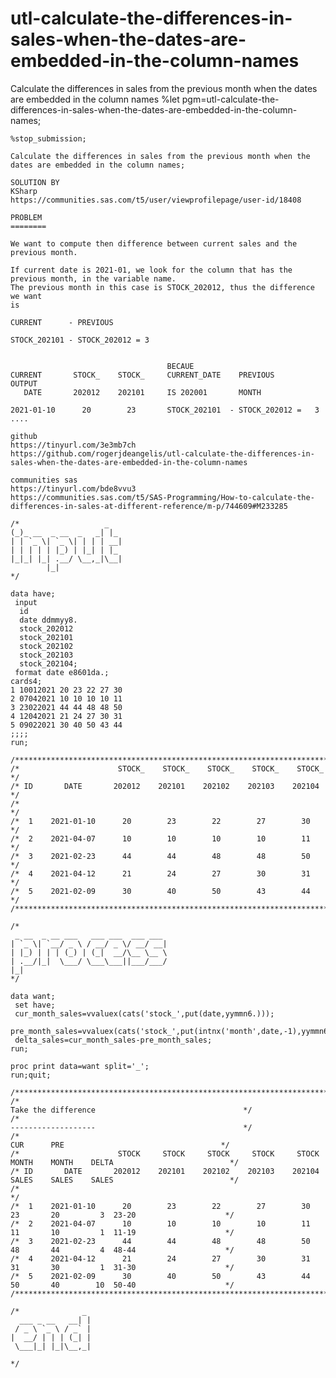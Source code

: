 # utl-calculate-the-differences-in-sales-when-the-dates-are-embedded-in-the-column-names
Calculate the differences in sales from the previous month when the dates are embedded in the column names
    %let pgm=utl-calculate-the-differences-in-sales-when-the-dates-are-embedded-in-the-column-names;

    %stop_submission;

    Calculate the differences in sales from the previous month when the dates are embedded in the column names;

    SOLUTION BY
    KSharp
    https://communities.sas.com/t5/user/viewprofilepage/user-id/18408

    PROBLEM
    ========

    We want to compute then difference between current sales and the previous month.

    If current date is 2021-01, we look for the column that has the previous month, in the variable name.
    The previous month in this case is STOCK_202012, thus the difference we want
    is

    CURRENT      - PREVIOUS

    STOCK_202101 - STOCK_202012 = 3


                                       BECAUE
    CURRENT       STOCK_    STOCK_     CURRENT_DATE    PREVIOUS        OUTPUT
       DATE       202012    202101     IS 202001       MONTH

    2021-01-10      20        23       STOCK_202101  - STOCK_202012 =   3
    ....

    github
    https://tinyurl.com/3e3mb7ch
    https://github.com/rogerjdeangelis/utl-calculate-the-differences-in-sales-when-the-dates-are-embedded-in-the-column-names

    communities sas
    https://tinyurl.com/bde8vvu3
    https://communities.sas.com/t5/SAS-Programming/How-to-calculate-the-differences-in-sales-at-different-reference/m-p/744609#M233285

    /*                   _
    (_)_ __  _ __  _   _| |_
    | | `_ \| `_ \| | | | __|
    | | | | | |_) | |_| | |_
    |_|_| |_| .__/ \__,_|\__|
            |_|
    */

    data have;
     input
      id
      date ddmmyy8.
      stock_202012
      stock_202101
      stock_202102
      stock_202103
      stock_202104;
     format date e8601da.;
    cards4;
    1 10012021 20 23 22 27 30
    2 07042021 10 10 10 10 11
    3 23022021 44 44 48 48 50
    4 12042021 21 24 27 30 31
    5 09022021 30 40 50 43 44
    ;;;;
    run;

    /**************************************************************************************************************************/
    /*                      STOCK_    STOCK_    STOCK_    STOCK_    STOCK_                                                    */
    /* ID       DATE       202012    202101    202102    202103    202104                                                     */
    /*                                                                                                                        */
    /*  1    2021-01-10      20        23        22        27        30                                                       */
    /*  2    2021-04-07      10        10        10        10        11                                                       */
    /*  3    2021-02-23      44        44        48        48        50                                                       */
    /*  4    2021-04-12      21        24        27        30        31                                                       */
    /*  5    2021-02-09      30        40        50        43        44                                                       */
    /**************************************************************************************************************************/

    /*
     _ __  _ __ ___   ___ ___  ___ ___
    | `_ \| `__/ _ \ / __/ _ \/ __/ __|
    | |_) | | | (_) | (_|  __/\__ \__ \
    | .__/|_|  \___/ \___\___||___/___/
    |_|
    */

    data want;
     set have;
     cur_month_sales=vvaluex(cats('stock_',put(date,yymmn6.)));
     pre_month_sales=vvaluex(cats('stock_',put(intnx('month',date,-1),yymmn6.)));
     delta_sales=cur_month_sales-pre_month_sales;
    run;

    proc print data=want split='_';
    run;quit;

    /**************************************************************************************************************************/
    /*                                                                    Take the difference                                 */
    /*                                                                    -------------------                                 */
    /*                                                                         CUR      PRE                                   */
    /*                      STOCK     STOCK     STOCK     STOCK     STOCK    MONTH    MONTH    DELTA                          */
    /* ID       DATE       202012    202101    202102    202103    202104    SALES    SALES    SALES                          */
    /*                                                                                                                        */
    /*  1    2021-01-10      20        23        22        27        30       23       20         3  23-20                    */
    /*  2    2021-04-07      10        10        10        10        11       11       10         1  11-19                    */
    /*  3    2021-02-23      44        44        48        48        50       48       44         4  48-44                    */
    /*  4    2021-04-12      21        24        27        30        31       31       30         1  31-30                    */
    /*  5    2021-02-09      30        40        50        43        44       50       40        10  50-40                    */
    /**************************************************************************************************************************/

    /*              _
      ___ _ __   __| |
     / _ \ `_ \ / _` |
    |  __/ | | | (_| |
     \___|_| |_|\__,_|

    */
